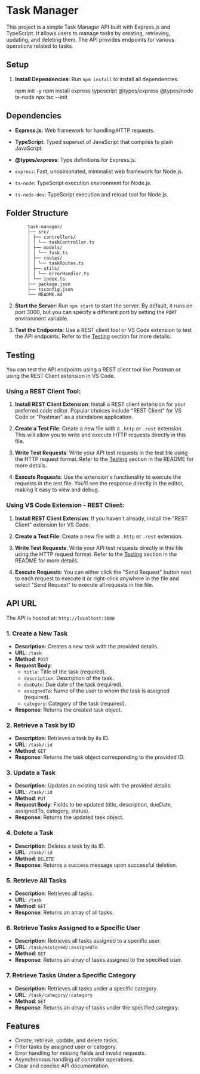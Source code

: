 # Task Manager

This project is a simple Task Manager API built with Express.js and TypeScript. It allows users to manage tasks by creating, retrieving, updating, and deleting them. The API provides endpoints for various operations related to tasks.

## Setup

1. **Install Dependencies**: Run `npm install` to install all dependencies.

    npm init -y
    npm install express  typescript @types/express @types/node ts-node
    npx tsc --init  

    
## Dependencies

- **Express.js**: Web framework for handling HTTP requests.
- **TypeScript**: Typed superset of JavaScript that compiles to plain JavaScript.
- **@types/express**: Type definitions for Express.js.

- `express`: Fast, unopinionated, minimalist web framework for Node.js.
- `ts-node`: TypeScript execution environment for Node.js.
- `ts-node-dev`: TypeScript execution and reload tool for Node.js.

## Folder Structure

            task-manager/
            ├── src/
            │ ├── controllers/
            │ │ └── taskController.ts
            │ ├── models/
            │ │ └── Task.ts
            │ ├── routes/
            │ │ └── taskRoutes.ts
            │ ├── utils/
            │ │ └── errorHandler.ts
            │ └── index.ts
            ├── package.json
            ├── tsconfig.json
            └── README.md
        

2. **Start the Server**: Run `npm start` to start the server. By default, it runs on port 3000, but you can specify a different port by setting the `PORT` environment variable.

3. **Test the Endpoints**: Use a REST client tool or VS Code extension to test the API endpoints. Refer to the [Testing](#testing) section for more details.

## Testing

You can test the API endpoints using a REST client tool like Postman or using the REST Client extension in VS Code.

### Using a REST Client Tool:

1. **Install REST Client Extension**: Install a REST client extension for your preferred code editor. Popular choices include "REST Client" for VS Code or "Postman" as a standalone application.

2. **Create a Test File**: Create a new file with a `.http` or `.rest` extension. This will allow you to write and execute HTTP requests directly in this file.

3. **Write Test Requests**: Write your API test requests in the test file using the HTTP request format. Refer to the [Testing](#testing) section in the README for more details.

4. **Execute Requests**: Use the extension's functionality to execute the requests in the test file. You'll see the response directly in the editor, making it easy to view and debug.

### Using VS Code Extension - REST Client:

1. **Install REST Client Extension**: If you haven't already, install the "REST Client" extension for VS Code.

2. **Create a Test File**: Create a new file with a `.http` or `.rest` extension.

3. **Write Test Requests**: Write your API test requests directly in this file using the HTTP request format. Refer to the [Testing](#testing) section in the README for more details.

4. **Execute Requests**: You can either click the "Send Request" button next to each request to execute it or right-click anywhere in the file and select "Send Request" to execute all requests in the file.


## API URL

The API is hosted at: `http://localhost:3000`

### 1. Create a New Task

- **Description**: Creates a new task with the provided details.
- **URL**: `/task`
- **Method**: `POST`
- **Request Body**:
  - `title`: Title of the task (required).
  - `description`: Description of the task.
  - `dueDate`: Due date of the task (required).
  - `assignedTo`: Name of the user to whom the task is assigned (required).
  - `category`: Category of the task (required).
- **Response**: Returns the created task object.

### 2. Retrieve a Task by ID

- **Description**: Retrieves a task by its ID.
- **URL**: `/task/:id`
- **Method**: `GET`
- **Response**: Returns the task object corresponding to the provided ID.

### 3. Update a Task

- **Description**: Updates an existing task with the provided details.
- **URL**: `/task/:id`
- **Method**: `PUT`
- **Request Body**: Fields to be updated (title, description, dueDate, assignedTo, category, status).
- **Response**: Returns the updated task object.

### 4. Delete a Task

- **Description**: Deletes a task by its ID.
- **URL**: `/task/:id`
- **Method**: `DELETE`
- **Response**: Returns a success message upon successful deletion.

### 5. Retrieve All Tasks

- **Description**: Retrieves all tasks.
- **URL**: `/task`
- **Method**: `GET`
- **Response**: Returns an array of all tasks.

### 6. Retrieve Tasks Assigned to a Specific User

- **Description**: Retrieves all tasks assigned to a specific user.
- **URL**: `/task/assigned/:assignedTo`
- **Method**: `GET`
- **Response**: Returns an array of tasks assigned to the specified user.

### 7. Retrieve Tasks Under a Specific Category

- **Description**: Retrieves all tasks under a specific category.
- **URL**: `/task/category/:category`
- **Method**: `GET`
- **Response**: Returns an array of tasks under the specified category.

## Features

- Create, retrieve, update, and delete tasks.
- Filter tasks by assigned user or category.
- Error handling for missing fields and invalid requests.
- Asynchronous handling of controller operations.
- Clear and concise API documentation.